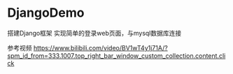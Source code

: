 # DjangoDemo
搭建Django框架
实现简单的登录web页面，与mysql数据库连接

参考视频 
https://www.bilibili.com/video/BV1wT4y1j71A/?spm_id_from=333.1007.top_right_bar_window_custom_collection.content.click
